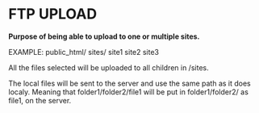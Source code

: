 # FTP UPLOAD

**Purpose of being able to upload to one or multiple sites.**

EXAMPLE:
public_html/
    sites/
        site1
        site2
        site3

All the files selected will be uploaded to all children in /sites.

The local files will be sent to the server and use the same path as it does
localy. Meaning that folder1/folder2/file1 will be put in folder1/folder2/
as file1, on the server.